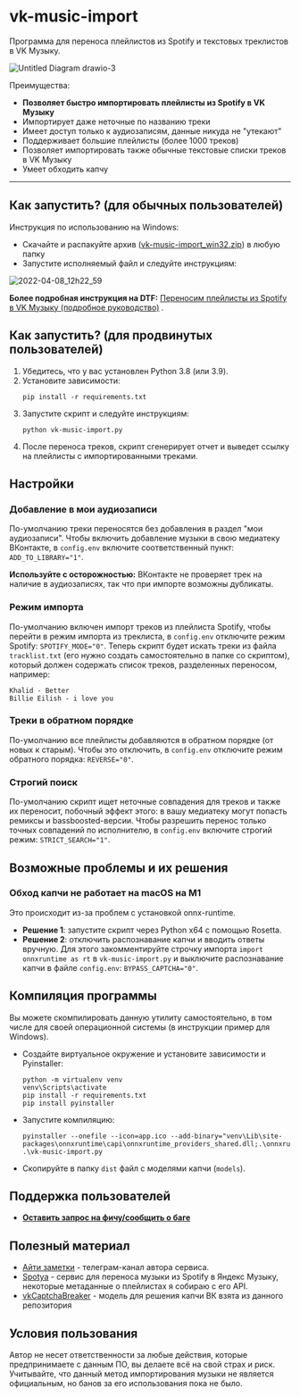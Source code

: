 # vk-music-import

Программа для переноса плейлистов из Spotify и текстовых треклистов в VK Музыку.

![Untitled Diagram drawio-3](https://user-images.githubusercontent.com/15357833/161931217-9c374cf8-749a-4966-b3f5-4e8a85194572.png)

Преимущества:

- **Позволяет быстро импортировать плейлисты из Spotify в VK Музыку**
- Импортирует даже неточные по названию треки
- Имеет доступ только к аудиозаписям, данные никуда не "утекают"
- Поддерживает большие плейлисты (более 1000 треков)
- Позволяет импортировать также обычные текстовые списки треков в VK Музыку
- Умеет обходить капчу

---

## Как запустить? (для обычных пользователей)

Инструкция по использованию на Windows:

- Скачайте и распакуйте
  архив ([vk-music-import_win32.zip](https://github.com/mewforest/vk-music-import/releases/download/0.2/vk-music-import-v0.2_win32.zip))
  в любую папку
- Запустите исполняемый файл и следуйте инструкциям:

![2022-04-08_12h22_59](https://user-images.githubusercontent.com/15357833/162406868-14b4a26f-48c9-431a-8295-4e21bad45f4b.png)

**Более подробная инструкция на
DTF:** [Переносим плейлисты из Spotify в VK Музыку (подробное руководство)](https://dtf.ru/u/292194-mew-forest/1152260-perenosim-pleylisty-iz-spotify-v-vk-muzyku-podrobnoe-rukovodstvo)
.

## Как запустить? (для продвинутых пользователей)

1. Убедитесь, что у вас установлен Python 3.8 (или 3.9).
2. Установите зависимости:
   ```
   pip install -r requirements.txt
   ```
3. Запустите скрипт и следуйте инструкциям:
   ```
   python vk-music-import.py
   ```
4. После переноса треков, скрипт сгенерирует отчет и выведет ссылку на плейлисты с импортированными треками.

## Настройки

### Добавление в мои аудиозаписи

По-умолчанию треки переносятся без добавления в раздел "мои аудиозаписи". Чтобы включить добавление музыки в свою
медиатеку ВКонтакте, в `config.env` включите соответственный пункт: `ADD_TO_LIBRARY="1"`. 

**Используйте с осторожностью:** ВКонтакте не проверяет трек на наличие в аудиозаписях, так что при импорте возможны дубликаты.

### Режим импорта

По-умолчанию включен импорт треков из плейлиста Spotify, чтобы перейти в режим импорта из треклиста, в `config.env`
отключите режим Spotify: `SPOTIFY_MODE="0"`. Теперь скрипт будет искать треки из файла `tracklist.txt` (его нужно
создать самостоятельно в папке со скриптом), который должен содержать список треков, разделенных переносом, например:

```
Khalid - Better
Billie Eilish - i love you
```

### Треки в обратном порядке

По-умолчанию все плейлисты добавляются в обратном порядке (от новых к старым). Чтобы это отключить, в `config.env`
отключите режим обратного порядка: `REVERSE="0"`.

### Строгий поиск

По-умолчанию скрипт ищет неточные совпадения для треков и также их переносит, побочный эффект этого: в вашу медиатеку
могут попасть ремиксы и bassboosted-версии. Чтобы разрешить перенос только точных совпадений по исполнителю,
в `config.env` включите строгий режим: `STRICT_SEARCH="1"`.

## Возможные проблемы и их решения

### Обход капчи не работает на macOS на M1

Это происходит из-за проблем с установкой onnx-runtime.

- **Решение 1**: запустите скрипт через Python x64 с помощью Rosetta.
- **Решение 2**: отключить распознавание капчи и вводить ответы вручную. Для этого закомментируйте строчку
  импорта `import onnxruntime as rt` в `vk-music-import.py` и выключите распознавание капчи в
  файле `config.env`: `BYPASS_CAPTCHA="0"`.

## Компиляция программы

Вы можете скомпилировать данную утилиту самостоятельно, в том числе для своей операционной системы (в инструкции пример
для Windows).

- Создайте виртуальное окружение и установите зависимости и Pyinstaller:
  ```
  python -m virtualenv venv
  venv\Scripts\activate
  pip install -r requirements.txt
  pip install pyinstaller
  ```
- Запустите компиляцию:
  ```
  pyinstaller --onefile --icon=app.ico --add-binary="venv\Lib\site-packages\onnxruntime\capi\onnxruntime_providers_shared.dll;.\onnxruntime\capi" .\vk-music-import.py
  ```
- Скопируйте в папку `dist` файл с моделями капчи (`models`).

## Поддержка пользователей

- **[Оставить запрос на фичу/сообщить о баге](https://github.com/mewforest/vk-music-import/issues/new/choose)**

## Полезный материал

- [Айти заметки](https://t.me/mewnotes) - телеграм-канал автора сервиса.
- [Spotya](https://spotya.ru/) - сервис для переноса музыки из Spotify в Яндекс Музыку, некоторые метаданные о
  плейлистах я собираю с его API.
- [vkCaptchaBreaker](https://github.com/Defasium/vkCaptchaBreaker/) - модель для решения капчи ВК взята из данного
  репозитория

## Условия пользования

Автор не несет ответственности за любые действия, которые предпринимаете с данным ПО, вы делаете всё на свой страх и
риск. Учитывайте, что данный метод импортирования музыки не является официальным, но банов за его использования пока не
было.
